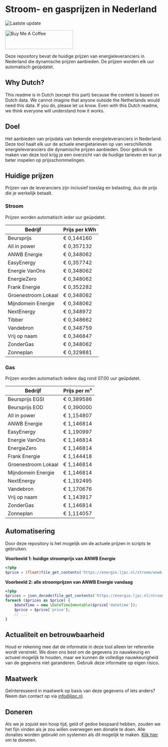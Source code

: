 # Stroom- en gasprijzen in Nederland

![Laatste update](https://img.shields.io/badge/laatste%20update-2023--04--25%2020%3A00%20CET-brightgreen)

<a href="https://www.buymeacoffee.com/Lars-" target="_blank"><img src="https://cdn.buymeacoffee.com/buttons/v2/default-orange.png" alt="Buy Me A Coffee" height="60" style="height: 60px !important;width: 217px !important;" ></a>

Deze repository bevat de huidige prijzen van energieleveranciers in Nederland die dynamische prijzen aanbieden. De prijzen worden elk uur automatisch geüpdatet.

## Why Dutch?

This readme is in Dutch (except this part) because the content is based on Dutch data. We cannot imagine that anyone outside the Netherlands would need this data. If you do, please let us know. Even with this Dutch readme, we think
everyone will understand how it works.

## Doel

Het aanbieden van prijsdata van bekende energieleveranciers in Nederland. Deze tool haalt elk uur de actuele energietarieven op van verschillende energieleveranciers die dynamische prijzen aanbieden. Door gebruik te maken van deze tool
krijg je een overzicht van de huidige tarieven en kun je beter inspelen op prijsschommelingen.

## Huidige prijzen

Prijzen van de leveranciers zijn inclusief toeslag en belasting, dus de prijs die je werkelijk betaalt.

### Stroom

Prijzen worden automatisch ieder uur geüpdatet.

 Bedrijf | Prijs per kWh 
---------|---------------
Beursprijs | € 0,144160
All in power | € 0,357132
ANWB Energie | € 0,348062
EasyEnergy | € 0,357742
Energie VanOns | € 0,348062
EnergieZero | € 0,348062
Frank Energie | € 0,352282
Groenestroom Lokaal | € 0,348062
Mijndomein Energie | € 0,348062
NextEnergy | € 0,348972
Tibber | € 0,348662
Vandebron | € 0,348759
Vrij op naam | € 0,346847
ZonderGas | € 0,348062
Zonneplan | € 0,329881


### Gas

Prijzen worden automatisch iedere dag rond 07.00 uur geüpdatet.

 Bedrijf | Prijs per m³ 
---------|--------------
Beursprijs EGSI | € 0,389586
Beursprijs EOD | € 0,390000
All in power | € 1,154807
ANWB Energie | € 1,146814
EasyEnergy | € 1,190997
Energie VanOns | € 1,146814
EnergieZero | € 1,146814
Frank Energie | € 1,144418
Groenestroom Lokaal | € 1,146814
Mijndomein Energie | € 1,146814
NextEnergy | € 1,192495
Vandebron | € 1,170676
Vrij op naam | € 1,143917
ZonderGas | € 1,146814
Zonneplan | € 1,114057


## Automatisering

Door deze repository is het mogelijk om de actuele prijzen in scripts te gebruiken.

**Voorbeeld 1: huidige stroomprijs van ANWB Energie**

```php
<?php
$price = (float)file_get_contents('https://energie.ljpc.nl/stroom/anwb-energie-nu.txt');

```

**Voorbeeld 2: alle stroomprijzen van ANWB Energie vandaag**

```php
<?php
$prices = json_decode(file_get_contents('https://energie.ljpc.nl/stroom/all-in-power-vandaag.json'),true);
foreach ($prices as $price) {
    $dateTime = new \DateTimeImmutable($price['datetime']);
    $price = $price['price'];
    // ...
}
```

## Actualiteit en betrouwbaarheid

Houd er rekening mee dat de informatie in deze tool alleen ter referentie wordt verstrekt. We doen ons best om de gegevens zo nauwkeurig en actueel mogelijk te houden, maar we kunnen de volledige nauwkeurigheid van de gegevens niet
garanderen. Gebruik deze informatie op eigen risico.

## Maatwerk

Geïnteresseerd in maatwerk op basis van deze gegevens of iets anders? Neem dan contact op
via [info@ljpc.nl](mailto:info@ljpc.nl?subject=Energie%20prijzen).

## Doneren

Als we je zojuist een hoop tijd, geld of gedoe bespaard hebben, zouden we het fijn vinden als je zou willen overwegen een
donatie te doen. Alle donaties worden gebruikt om systemen als dit mogelijk te
maken. [Klik hier](https://www.buymeacoffee.com/Lars-) om te doneren.
